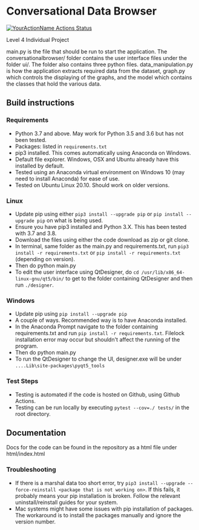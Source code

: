 # Conversational Data Browser

[![YourActionName Actions Status](https://github.com/Euronite/ConversationalBrowser/workflows/unit-test-and-lint/badge.svg)](https://github.com/Euronite/ConversationalBrowser/actions)

Level 4 Individual Project

main.py is the file that should be run to start the application.
The conversationalbrowser/ folder contains the user
interface files under the folder ui/. The folder also contains three python files.
data_manipulation.py is how
the application extracts required data from the dataset, graph.py which controls
the displaying of the graphs, and the model which contains the classes that
hold the various data.

## Build instructions

### Requirements

* Python 3.7 and above. May work for Python 3.5 and 3.6 but has not been tested.
* Packages: listed in `requirements.txt`
* pip3 installed. This comes automatically using Anaconda on Windows.
* Default file explorer. Windows, OSX and Ubuntu already have this installed by default.
* Tested using an Anaconda virtual environment on Windows 10
  (may need to install Anaconda) for ease of use.
* Tested on Ubuntu Linux 20.10. Should work on older versions.

### Linux

* Update pip using either `pip3 install --upgrade pip` or `pip install
  --upgrade pip` on what is being used.
* Ensure you have pip3 installed and Python 3.X. This has been tested
  with 3.7 and 3.8.
* Download the files using either the code download as zip or git clone.
* In terminal, same folder as the main.py and requirements.txt, run
  `pip3 install -r requirements.txt` or
  `pip install -r requirements.txt` (depending on version).
* Then do python main.py
* To edit the user interface using QtDesigner, do
  `cd /usr/lib/x86_64-linux-gnu/qt5/bin/` to get to the folder
  containing QtDesigner and then run `./designer`.

### Windows

* Update pip using `pip install --upgrade pip`
* A couple of ways. Recommended way is to have Anaconda installed.
* In the Anaconda Prompt navigate to the folder containing requirements.txt
  and run `pip install -r requirements.txt`. Filelock installation error
  may occur but shouldn't affect the running of the program.
* Then do python main.py
* To run the QtDesigner to change the UI, designer.exe will be under `....Lib\site-packages\pyqt5_tools`

### Test Steps

* Testing is automated if the code is hosted on Github, using Github Actions.
* Testing can be run locally by executing `pytest --cov=./ tests/` in the root directory.

## Documentation

Docs for the code can be found in the repository as a html file under html/index.html

### Troubleshooting

* If there is a marshal data too short error, try
  `pip3 install --upgrade --force-reinstall <package that is not working on>`.
  If this fails, it probably means your pip installation is broken. Follow the
  relevant uninstall/reinstall guides
  for your system.
* Mac systems might have some issues with pip installation of packages.
  The workaround is to install the packages manually and ignore the version
  number.

